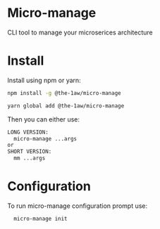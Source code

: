 # Micro-manage

CLI tool to manage your microserices architecture

# Install
Install using npm or yarn:
```bash
npm install -g @the-1aw/micro-manage

yarn global add @the-1aw/micro-manage
```

Then you can either use:
```bash
LONG VERSION:
  micro-manage ...args
or
SHORT VERSION:
  mm ...args
```

# Configuration

To run micro-manage configuration prompt use:
```bash
  micro-manage init
```